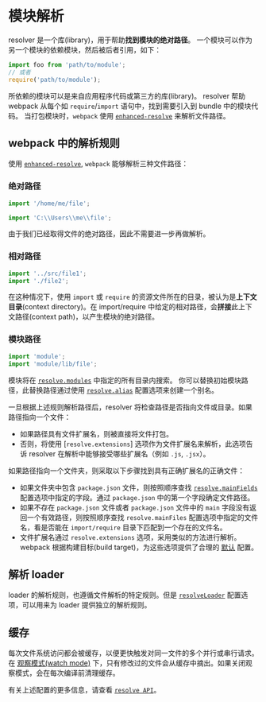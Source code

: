 # 模块解析
resolver 是一个库(library)，用于帮助**找到模块的绝对路径**。 一个模块可以作为另一个模块的依赖模块，然后被后者引用，如下：
``` js
import foo from 'path/to/module';
// 或者
require('path/to/module');
```
所依赖的模块可以是来自应用程序代码或第三方的库(library)。 resolver 帮助 webpack 从每个如 `require`/`import` 语句中，找到需要引入到 bundle 中的模块代码。 当打包模块时，`webpack` 使用 [`enhanced-resolve`](https://github.com/webpack/enhanced-resolve) 来解析文件路径。


## webpack 中的解析规则
使用 [`enhanced-resolve`](https://github.com/webpack/enhanced-resolve), `webpack` 能够解析三种文件路径：

### 绝对路径
``` js
import '/home/me/file';

import 'C:\\Users\\me\\file';
```
由于我们已经取得文件的绝对路径，因此不需要进一步再做解析。

### 相对路径
``` js
import '../src/file1';
import './file2';
```
在这种情况下，使用 `import` 或 `require` 的资源文件所在的目录，被认为是**上下文目录**(context directory)。在 import/require 中给定的相对路径，会**拼接**此上下文路径(context path)，以产生模块的绝对路径。

### 模块路径
``` js
import 'module';
import 'module/lib/file';
```
模块将在 [`resolve.modules`](../configuration/resolve/#resolve-modules) 中指定的所有目录内搜索。 你可以替换初始模块路径，此替换路径通过使用 [`resolve.alias`](../configuration/resolve/#resolve-alias) 配置选项来创建一个别名。

一旦根据上述规则解析路径后，resolver 将检查路径是否指向文件或目录。如果路径指向一个文件：
- 如果路径具有文件扩展名，则被直接将文件打包。
- 否则，将使用 [`resolve.extensions`] 选项作为文件扩展名来解析，此选项告诉 resolver 在解析中能够接受哪些扩展名（例如 `.js`, `.jsx`）。

如果路径指向一个文件夹，则采取以下步骤找到具有正确扩展名的正确文件：
- 如果文件夹中包含 `package.json` 文件，则按照顺序查找 [`resolve.mainFields`](../configuration/resolve/#resolve-mainFields) 配置选项中指定的字段。通过 `package.json` 中的第一个字段确定文件路径。
- 如果不存在 `package.json` 文件或者 `package.json` 文件中的 `main` 字段没有返回一个有效路径，则按照顺序查找 `resolve.mainFiles` 配置选项中指定的文件名，看是否能在 `import/require` 目录下匹配到一个存在的文件名。
- 文件扩展名通过 `resolve.extensions` 选项，采用类似的方法进行解析。
webpack 根据构建目标(build target)，为这些选项提供了合理的 [默认](../configuration/resolve) 配置。

## 解析 loader
loader 的解析规则，也遵循文件解析的特定规则。但是 [`resolveLoader`](../configuration/resolve/#resolveloader) 配置选项，可以用来为 loader 提供独立的解析规则。

## 缓存
每次文件系统访问都会被缓存，以便更快触发对同一文件的多个并行或串行请求。在 [观察模式(watch mode)]() 下，只有修改过的文件会从缓存中摘出。如果关闭观察模式，会在每次编译前清理缓存。

有关上述配置的更多信息，请查看 [`resolve API`](../configuration/resolve)。